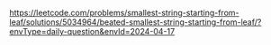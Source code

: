 https://leetcode.com/problems/smallest-string-starting-from-leaf/solutions/5034964/beated-smallest-string-starting-from-leaf/?envType=daily-question&envId=2024-04-17
